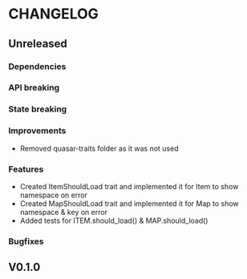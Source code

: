 # CHANGELOG

## Unreleased
### Dependencies
### API breaking
### State breaking
### Improvements
- Removed quasar-traits folder as it was not used
### Features
- Created ItemShouldLoad trait and implemented it for Item to show namespace on error
- Created MapShouldLoad trait and implemented it for Map to show namespace & key on error
- Added tests for ITEM.should_load() & MAP.should_load()
### Bugfixes

## V0.1.0

<!-- ### Initial version
### Dependencies
### API breaking
### State breaking
### Improvements
### Features
### Bugfixes -->
